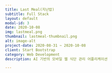 ```yaml
---
title: Last Meal(지난밥)
subtitle: Full Stack
layout: default
modal-id: 3
date: 2020-10-08
img: lastmeal.png
thumbnail: lastmeal-thumbnail.png
alt: image-alt
project-date: 2020-08-31 ~ 2020-10-08
client: Start Bootstrap
category: Web Development
description: AI 기반의 모바일 웹 식단 관리 어플리케이션

---
```

